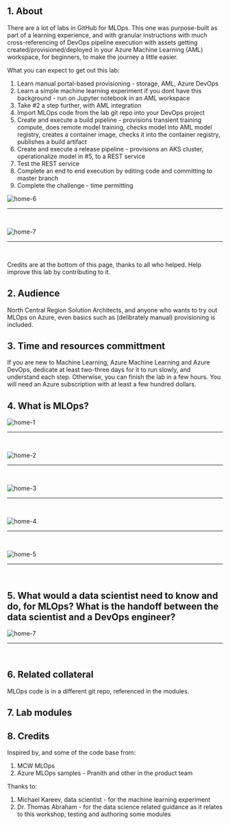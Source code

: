 ## 1.  About

There are a lot of labs in GitHub for MLOps.  This one was purpose-built as part of a learning experience, and with granular instructions with much cross-referencing of DevOps pipeline execution with assets getting created/provisioned/deployed in your Azure Machine Learning (AML) workspace, for beginners, to make the journey a little easier.<br>

What you can expect to get out this lab:
1.  Learn manual portal-based provisioning - storage, AML, Azure DevOps
2.  Learn a simple machine learning experiment if you dont have this background - run on Jupyter notebook in an AML workspace 
3.  Take #2 a step further, with AML integration
4.  Import MLOps code from the lab git repo into your DevOps project
5.  Create and execute a build pipeline - provisions transient training compute, does remote model training, checks model into AML model registry, creates a container image, checks it into the container registry, publishes a build artifact
6.  Create and execute a release pipeline - provisions an AKS cluster, operationalize model in #5, to a REST service
7.  Test the REST service
8.  Complete an end to end execution by editing code and committing to master branch
9.  Complete the challenge - time permitting

![home-6](images/0001-homepage-06.png)
<br>
<hr>
<br>

![home-7](images/0001-homepage-07.png)
<br>
<hr>
<br>

Credits are at the bottom of this page, thanks to all who helped.  Help improve this lab by contributing to it.

## 2.  Audience

North Central Region Solution Architects, and anyone who wants to try out MLOps on Azure, even basics such as (delibrately manual) provisioning is included.  

## 3.  Time and resources committment

If you are new to Machine Learning, Azure Machine Learning and Azure DevOps, dedicate at least two-three days for it to run slowly, and understand each step.  Otherwise, you can finish the lab in a few hours.  You will need an Azure subscription with at least a few hundred dollars.

## 4.  What is MLOps?  

![home-1](images/0001-homepage-01.png)
<br>
<hr>
<br>

![home-2](images/0001-homepage-02.png)
<br>
<hr>
<br>

![home-3](images/0001-homepage-03.png)
<br>
<hr>
<br>


![home-4](images/0001-homepage-04.png)
<br>
<hr>
<br>


![home-5](images/0001-homepage-05.png)
<br>
<hr>
<br>

## 5.  What would a data scientist need to know and do, for MLOps? What is the handoff between the data scientist and a DevOps engineer?

![home-7](images/0001-homepage-07.png)
<br>
<hr>
<br>

## 6.  Related collateral

MLOps code is in a different git repo, referenced in the modules.
 
## 7.  Lab modules


## 8.  Credits

Inspired by, and some of the code base from:
1.  MCW MLOps 
2.  Azure MLOps samples - Pranith and other in the product team

Thanks to:
1.  Michael Kareev, data scientist - for the machine learning experiment 
2.  Dr. Thomas Abraham - for the data science related guidance as it relates to this workshop, testing and authoring some modules
